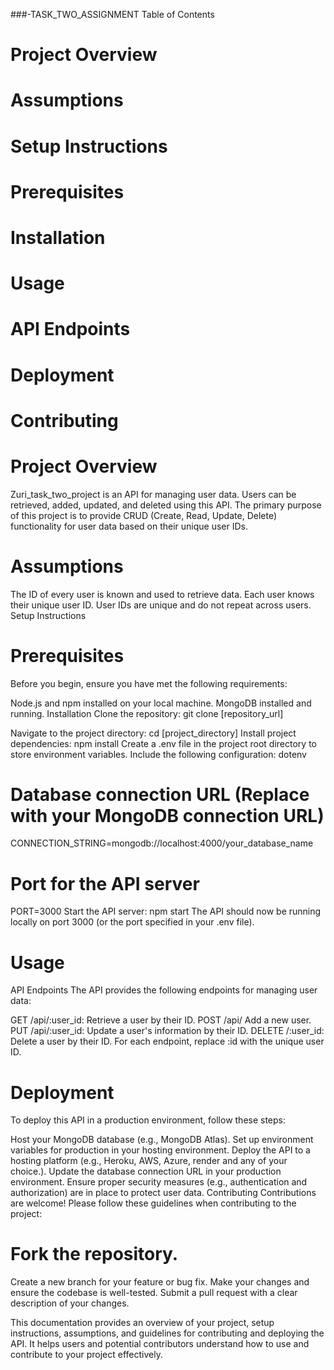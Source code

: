 ###-TASK_TWO_ASSIGNMENT
Table of Contents
# Project Overview
# Assumptions
# Setup Instructions
# Prerequisites
# Installation
# Usage
# API Endpoints
# Deployment
# Contributing
# Project Overview
Zuri_task_two_project is an API for managing user data. Users can be retrieved, added, updated, and deleted using this API. The primary purpose of this project is to provide CRUD (Create, Read, Update, Delete) functionality for user data based on their unique user IDs.

# Assumptions
The ID of every user is known and used to retrieve data.
Each user knows their unique user ID.
User IDs are unique and do not repeat across users.
Setup Instructions

# Prerequisites
Before you begin, ensure you have met the following requirements:

Node.js and npm installed on your local machine.
MongoDB installed and running.
Installation
Clone the repository:
git clone [repository_url]

Navigate to the project directory:
cd [project_directory]
Install project dependencies:
npm install
Create a .env file in the project root directory to store environment variables. Include the following configuration:
dotenv
# Database connection URL (Replace with your MongoDB connection URL)
CONNECTION_STRING=mongodb://localhost:4000/your_database_name

# Port for the API server
PORT=3000
Start the API server:
npm start
The API should now be running locally on port 3000 (or the port specified in your .env file).

# Usage
API Endpoints
The API provides the following endpoints for managing user data:

GET /api/:user_id: Retrieve a user by their ID.
POST /api/ Add a new user.
PUT /api/:user_id: Update a user's information by their ID.
DELETE /:user_id: Delete a user by their ID.
For each endpoint, replace :id with the unique user ID.

 # Deployment
To deploy this API in a production environment, follow these steps:

Host your MongoDB database (e.g., MongoDB Atlas).
Set up environment variables for production in your hosting environment.
Deploy the API to a hosting platform (e.g., Heroku, AWS, Azure, render and any of your choice.).
Update the database connection URL in your production environment.
Ensure proper security measures (e.g., authentication and authorization) are in place to protect user data.
Contributing
Contributions are welcome! Please follow these guidelines when contributing to the project:

# Fork the repository.
Create a new branch for your feature or bug fix.
Make your changes and ensure the codebase is well-tested.
Submit a pull request with a clear description of your changes.

This documentation provides an overview of your project, setup instructions, assumptions, and guidelines for contributing and deploying the API. It helps users and potential contributors understand how to use and contribute to your project effectively.




